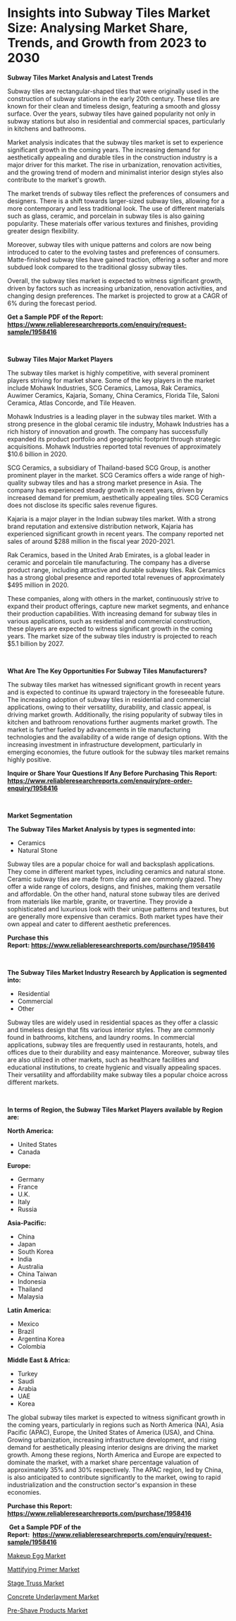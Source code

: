 <p><h1>Insights into Subway Tiles Market Size: Analysing Market Share, Trends, and Growth from 2023 to 2030</h1></p><p><strong>Subway Tiles Market Analysis and Latest Trends</strong></p>
<p><p>Subway tiles are rectangular-shaped tiles that were originally used in the construction of subway stations in the early 20th century. These tiles are known for their clean and timeless design, featuring a smooth and glossy surface. Over the years, subway tiles have gained popularity not only in subway stations but also in residential and commercial spaces, particularly in kitchens and bathrooms.</p><p>Market analysis indicates that the subway tiles market is set to experience significant growth in the coming years. The increasing demand for aesthetically appealing and durable tiles in the construction industry is a major driver for this market. The rise in urbanization, renovation activities, and the growing trend of modern and minimalist interior design styles also contribute to the market's growth.</p><p>The market trends of subway tiles reflect the preferences of consumers and designers. There is a shift towards larger-sized subway tiles, allowing for a more contemporary and less traditional look. The use of different materials such as glass, ceramic, and porcelain in subway tiles is also gaining popularity. These materials offer various textures and finishes, providing greater design flexibility.</p><p>Moreover, subway tiles with unique patterns and colors are now being introduced to cater to the evolving tastes and preferences of consumers. Matte-finished subway tiles have gained traction, offering a softer and more subdued look compared to the traditional glossy subway tiles.</p><p>Overall, the subway tiles market is expected to witness significant growth, driven by factors such as increasing urbanization, renovation activities, and changing design preferences. The market is projected to grow at a CAGR of 6% during the forecast period.</p></p>
<p><strong>Get a Sample PDF of the Report:&nbsp; <a href="https://www.reliableresearchreports.com/enquiry/request-sample/1958416">https://www.reliableresearchreports.com/enquiry/request-sample/1958416</a></strong></p>
<p>&nbsp;</p>
<p><strong>Subway Tiles Major Market Players</strong></p>
<p><p>The subway tiles market is highly competitive, with several prominent players striving for market share. Some of the key players in the market include Mohawk Industries, SCG Ceramics, Lamosa, Rak Ceramics, Auwimer Ceramics, Kajaria, Somany, China Ceramics, Florida Tile, Saloni Ceramica, Atlas Concorde, and Tile Heaven.</p><p>Mohawk Industries is a leading player in the subway tiles market. With a strong presence in the global ceramic tile industry, Mohawk Industries has a rich history of innovation and growth. The company has successfully expanded its product portfolio and geographic footprint through strategic acquisitions. Mohawk Industries reported total revenues of approximately $10.6 billion in 2020.</p><p>SCG Ceramics, a subsidiary of Thailand-based SCG Group, is another prominent player in the market. SCG Ceramics offers a wide range of high-quality subway tiles and has a strong market presence in Asia. The company has experienced steady growth in recent years, driven by increased demand for premium, aesthetically appealing tiles. SCG Ceramics does not disclose its specific sales revenue figures.</p><p>Kajaria is a major player in the Indian subway tiles market. With a strong brand reputation and extensive distribution network, Kajaria has experienced significant growth in recent years. The company reported net sales of around $288 million in the fiscal year 2020-2021.</p><p>Rak Ceramics, based in the United Arab Emirates, is a global leader in ceramic and porcelain tile manufacturing. The company has a diverse product range, including attractive and durable subway tiles. Rak Ceramics has a strong global presence and reported total revenues of approximately $495 million in 2020.</p><p>These companies, along with others in the market, continuously strive to expand their product offerings, capture new market segments, and enhance their production capabilities. With increasing demand for subway tiles in various applications, such as residential and commercial construction, these players are expected to witness significant growth in the coming years. The market size of the subway tiles industry is projected to reach $5.1 billion by 2027.</p></p>
<p>&nbsp;</p>
<p><strong>What Are The Key Opportunities For Subway Tiles Manufacturers?</strong></p>
<p><p>The subway tiles market has witnessed significant growth in recent years and is expected to continue its upward trajectory in the foreseeable future. The increasing adoption of subway tiles in residential and commercial applications, owing to their versatility, durability, and classic appeal, is driving market growth. Additionally, the rising popularity of subway tiles in kitchen and bathroom renovations further augments market growth. The market is further fueled by advancements in tile manufacturing technologies and the availability of a wide range of design options. With the increasing investment in infrastructure development, particularly in emerging economies, the future outlook for the subway tiles market remains highly positive.</p></p>
<p><strong>Inquire or Share Your Questions If Any Before Purchasing This Report: <a href="https://www.reliableresearchreports.com/enquiry/pre-order-enquiry/1958416">https://www.reliableresearchreports.com/enquiry/pre-order-enquiry/1958416</a></strong></p>
<p>&nbsp;</p>
<p><strong>Market Segmentation</strong></p>
<p><strong>The Subway Tiles Market Analysis by types is segmented into:</strong></p>
<p><ul><li>Ceramics</li><li>Natural Stone</li></ul></p>
<p><p>Subway tiles are a popular choice for wall and backsplash applications. They come in different market types, including ceramics and natural stone. Ceramic subway tiles are made from clay and are commonly glazed. They offer a wide range of colors, designs, and finishes, making them versatile and affordable. On the other hand, natural stone subway tiles are derived from materials like marble, granite, or travertine. They provide a sophisticated and luxurious look with their unique patterns and textures, but are generally more expensive than ceramics. Both market types have their own appeal and cater to different aesthetic preferences.</p></p>
<p><strong>Purchase this Report:&nbsp;<a href="https://www.reliableresearchreports.com/purchase/1958416">https://www.reliableresearchreports.com/purchase/1958416</a></strong></p>
<p>&nbsp;</p>
<p><strong>The Subway Tiles Market Industry Research by Application is segmented into:</strong></p>
<p><ul><li>Residential</li><li>Commercial</li><li>Other</li></ul></p>
<p><p>Subway tiles are widely used in residential spaces as they offer a classic and timeless design that fits various interior styles. They are commonly found in bathrooms, kitchens, and laundry rooms. In commercial applications, subway tiles are frequently used in restaurants, hotels, and offices due to their durability and easy maintenance. Moreover, subway tiles are also utilized in other markets, such as healthcare facilities and educational institutions, to create hygienic and visually appealing spaces. Their versatility and affordability make subway tiles a popular choice across different markets.</p></p>
<p>&nbsp;</p>
<p><strong>In terms of Region, the Subway Tiles Market Players available by Region are:</strong></p>
<p>
    <p> <strong> North America: </strong>
        <ul>
            <li>United States</li>
            <li>Canada</li>
        </ul>
        </p> 
    <p> <strong> Europe: </strong>
        <ul>
            <li>Germany</li>
            <li>France</li>
            <li>U.K.</li>
            <li>Italy</li>
            <li>Russia</li>
        </ul>
        </p> 
    <p> <strong> Asia-Pacific: </strong>
        <ul>
            <li>China</li>
            <li>Japan</li>
            <li>South Korea</li>
            <li>India</li>
            <li>Australia</li>
            <li>China Taiwan</li>
            <li>Indonesia</li>
            <li>Thailand</li>
            <li>Malaysia</li>
        </ul>
        </p> 
    <p> <strong> Latin America: </strong>
        <ul>
            <li>Mexico</li>
            <li>Brazil</li>
            <li>Argentina Korea</li>
            <li>Colombia</li>
        </ul>
        </p> 
    <p> <strong> Middle East & Africa: </strong>
        <ul>
            <li>Turkey</li>
            <li>Saudi</li>
            <li>Arabia</li>
            <li>UAE</li>
            <li>Korea</li>
        </ul>
    </p>
    </p>
<p><p>The global subway tiles market is expected to witness significant growth in the coming years, particularly in regions such as North America (NA), Asia Pacific (APAC), Europe, the United States of America (USA), and China. Growing urbanization, increasing infrastructure development, and rising demand for aesthetically pleasing interior designs are driving the market growth. Among these regions, North America and Europe are expected to dominate the market, with a market share percentage valuation of approximately 35% and 30% respectively. The APAC region, led by China, is also anticipated to contribute significantly to the market, owing to rapid industrialization and the construction sector's expansion in these economies.</p></p>
<p><strong>Purchase this Report: <a href="https://www.reliableresearchreports.com/purchase/1958416">https://www.reliableresearchreports.com/purchase/1958416</a></strong></p>
<p>&nbsp;<strong>Get a Sample PDF of the Report:&nbsp;&nbsp;<a href="https://www.reliableresearchreports.com/enquiry/request-sample/1958416">https://www.reliableresearchreports.com/enquiry/request-sample/1958416</a></strong></p>
<p><strong></strong></p>
<p><p><a href="https://www.linkedin.com/pulse/makeup-egg-market-size-2023-2030-global-industrial-analysis-5d2sc/">Makeup Egg Market</a></p><p><a href="https://www.linkedin.com/pulse/mattifying-primer-market-insights-players-forecast-till-6lkdc/">Mattifying Primer Market</a></p><p><a href="https://github.com/ashepherd82/Market-Research-Report-List-2/blob/main/stage-truss-market.md">Stage Truss Market</a></p><p><a href="https://github.com/FassouRP/Market-Research-Report-List-2/blob/main/concrete-underlayment-market.md">Concrete Underlayment Market</a></p><p><a href="https://www.linkedin.com/pulse/pre-shave-products-market-research-report-provides-thorough-industry-1umse/">Pre-Shave Products Market</a></p></p>
